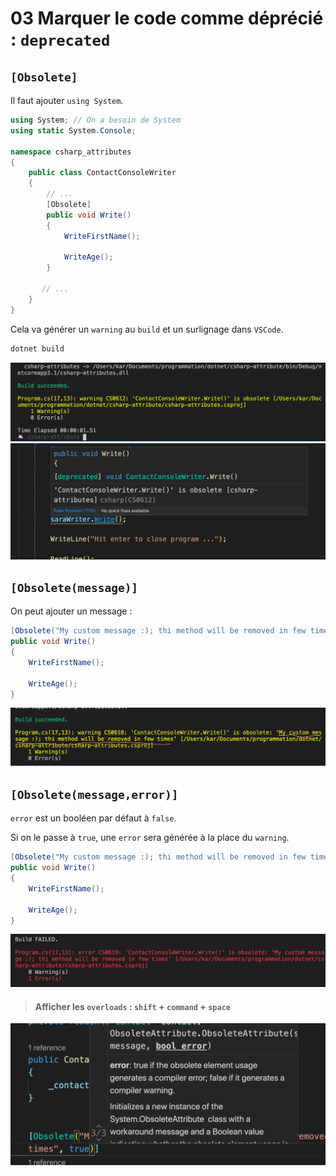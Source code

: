 # 03 Marquer le code comme déprécié : `deprecated`

## `[Obsolete]`

Il faut ajouter `using System`.

```csharp
using System; // On a besoin de System
using static System.Console;

namespace csharp_attributes
{
    public class ContactConsoleWriter
    {
        // ...
        [Obsolete]
        public void Write()
        {
            WriteFirstName();

            WriteAge();
        }

       // ...
    }
}
```

Cela va générer un `warning` au `build` et un surlignage dans `VSCode`.

```bash
dotnet build
```

<img src="assets/Screenshot2020-10-22at14.20.28.png" alt="Screenshot 2020-10-22 at 14.20.28" style="zoom:50%;" />

<img src="assets/Screenshot2020-10-22at14.21.10.png" alt="Screenshot 2020-10-22 at 14.21.10" style="zoom:50%;" />

## `[Obsolete(message)]`

On peut ajouter un message :

```csharp
[Obsolete("My custom message :); thi method will be removed in few times")]
public void Write()
{
    WriteFirstName();

    WriteAge();
}
```

<img src="assets/Screenshot2020-10-22at14.28.12.png" alt="Screenshot 2020-10-22 at 14.28.12" style="zoom:50%;" />

## `[Obsolete(message,error)]`

`error` est un booléen par défaut à `false`.

Si on le passe à `true`, une `error` sera générée à la place du `warning`.

```csharp
[Obsolete("My custom message :); thi method will be removed in few times", true)]
public void Write()
{
    WriteFirstName();

    WriteAge();
}
```

<img src="assets/Screenshot2020-10-22at14.30.51.png" alt="Screenshot 2020-10-22 at 14.30.51" style="zoom:50%;" />

> #### Afficher les `overloads` : `shift` + `command` + `space`

<img src="assets/Screenshot2020-10-22at14.32.23.png" alt="Screenshot 2020-10-22 at 14.32.23" style="zoom:50%;" />
